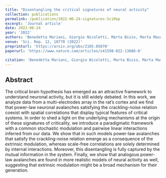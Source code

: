```yaml
---
title: "Disentangling the critical signatures of neural activity"
collection: publications
permalink: /publication/2022-06-24-signatures-SciRep
excerpt: 'Journal article'
date: 2022-06-24
year: '2022'
authors: 'Benedetta Mariani, Giorgio Nicoletti, Marta Bisio, Marta Maschietto, Stefano Vassanelli, Samir Suweis'
venue: 'Sci. Rep. 12, 10770 (2022)'
preprinturl: 'https://arxiv.org/abs/2105.05070'
paperurl: 'https://www.nature.com/articles/s41598-022-13686-0'

citation: 'Benedetta Mariani, Giorgio Nicoletti, Marta Bisio, Marta Maschietto, Stefano Vassanelli, Samir Suweis. Disentangling the critical signatures of neural activity. Sci. Rep. 12, 10770 (2022).'
---
```


## Abstract
The critical brain hypothesis has emerged as an attractive framework to understand neuronal activity, but it is still widely debated. In this work, we analyze data from a multi-electrodes array in the rat’s cortex and we find that power-law neuronal avalanches satisfying the crackling-noise relation coexist with spatial correlations that display typical features of critical systems. In order to shed a light on the underlying mechanisms at the origin of these signatures of criticality, we introduce a paradigmatic framework with a common stochastic modulation and pairwise linear interactions inferred from our data. We show that in such models power-law avalanches that satisfy the crackling-noise relation emerge as a consequence of the extrinsic modulation, whereas scale-free correlations are solely determined by internal interactions. Moreover, this disentangling is fully captured by the mutual information in the system. Finally, we show that analogous power-law avalanches are found in more realistic models of neural activity as well, suggesting that extrinsic modulation might be a broad mechanism for their generation.
